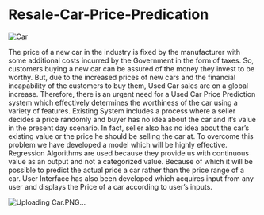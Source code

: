 # Resale-Car-Price-Predication


![Car](https://user-images.githubusercontent.com/93221488/173780687-a25903a9-f10d-41cd-899b-fc619cb1f232.PNG)


The price of a new car in the industry is fixed by
the manufacturer with some additional costs incurred by the
Government in the form of taxes. So, customers buying a new
car can be assured of the money they invest to be worthy. But,
due to the increased prices of new cars and the financial
incapability of the customers to buy them, Used Car sales are
on a global increase. Therefore, there is an urgent need for a
Used Car Price Prediction system which effectively determines
the worthiness of the car using a variety of features. Existing
System includes a process where a seller decides a price
randomly and buyer has no idea about the car and it’s value in
the present day scenario. In fact, seller also has no idea about
the car’s existing value or the price he should be selling the car
at. To overcome this problem we have developed a model
which will be highly effective. Regression Algorithms are used
because they provide us with continuous value as an output
and not a categorized value. Because of which it will be
possible to predict the actual price a car rather than the price
range of a car. User Interface has also been developed which
acquires input from any user and displays the Price of a car
according to user’s inputs.


![Uploading Car.PNG…]()
